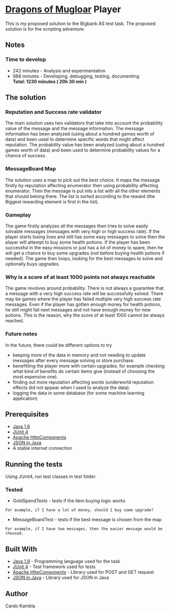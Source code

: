 # [Dragons of Mugloar](https://www.dragonsofmugloar.com/) Player

This is my proposed solution to the Bigbank AS test task. The proposed solution is for the scripting adventure.

## Notes

### Time to develop
* 242 minutes - Analysis and experimentation
* 988 minutes - Developing, debugging, testing, documenting <br />
<b>Total: 1230 minutes ( 20h 30 min )</b>

## The solution
### Reputation and Success rate validator
The main solution uses two validators that take into account the probability value of the message and the message information.
The message information has been analyzed (using about a hundred games worth of data) and been used to determine specific words that might affect reputation. 
The probability value has been analyzed (using about a hundred games worth of data) and been used to determine probability values for a chance of success.
### MessageBoard Map
The solution uses a map to pick out the best choice. It maps the message firstly by reputation affecting enumerator then using probability affecting enumerator. 
Then the message is put into a list with all the other elements that should belong there. 
The list is sorted according to the reward (the Biggest rewarding element is first in the list). 
### Gameplay
The game firstly analyzes all the messages then tries to solve easily solvable messages (messages with very high or high success rate). 
If the player starts losing lives and still has some easy messages to solve then the player will attempt to buy some health potions.
If the player has been successful in the easy missions or just has a lot of money to spare, then he will get a chance to buy some upgrades (not before buying health potions if needed).
The game then loops, looking for the best messages to solve and optionally buys upgrades. 

### Why is a score of at least 1000 points not always reachable
The game revolves around probability. There is not always a guarantee that a message with a very high success rate will be successfully solved. 
There may be games where the player has failed multiple very high success rate messages. Even if the player has gotten enough money for health potions, 
he still might fail next messages and not have enough money for new potions. This is the reason, why the score of at least 1000 cannot be always reached.

### Future notes
In the future, there could be different options to try
 * keeping more of the data in memory and not needing to update messages after every message solving or store purchase.
 * benefitting the player more with certain upgrades, for example checking what kind of benefits do certain items give (instead of choosing the most expensive one).
 * finding out more reputation affecting words (underworld reputation effects did not appear when I used to analyze the data).
 * logging the data in some database (for some machine learning application)

## Prerequisites

* [Java 1.8](http://www.oracle.com)
* [JUnit 4](https://junit.org/junit4/)
* [Apache HttpComponents](http://hc.apache.org/)
* [JSON in Java](https://github.com/stleary/JSON-java)
* A stable internet connection

## Running the tests

Using JUnit4, run test classes in test folder.

### Tested

* GoldSpendTests - tests if the item buying logic works
```
For example, if I have a lot of money, should I buy some upgrade?
```

* MessageBoardTest - tests if the best message is chosen from the map
```
For example, if I have two messages, then the easier message would be choosed.
```

## Built With

* [Java 1.8](http://www.oracle.com) - Programming language used for the task
* [JUnit 4](https://junit.org/junit4/) - Test framework used for tests
* [Apache HttpComponents](http://hc.apache.org/) - Library used for POST and GET request
* [JSON in Java](https://github.com/stleary/JSON-java) - Library used for JSON in Java

## Author

Cardo Kambla
